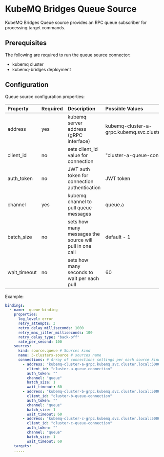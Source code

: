 # KubeMQ Bridges Queue Source

KubeMQ  Bridges Queue source provides an RPC queue subscriber for processing target commands.

## Prerequisites
The following are required to run the queue source connector:

- kubemq cluster
- kubemq-bridges deployment


## Configuration

Queue source configuration properties:

| Property     | Required | Description                                             | Possible Values                                      |
|:-------------|:---------|:--------------------------------------------------------|:-----------------------------------------------------|
| address      | yes      | kubemq server address (gRPC interface)                  | kubemq-cluster-a-grpc.kubemq.svc.cluster.local:50000 |
| client_id    | no       | sets client_id value for connection                     | "cluster-a-queue-connection"                         |
| auth_token   | no       | JWT auth token for connection authentication            | JWT token                                            |
| channel      | yes      | kubemq channel to pull queue messages                   | queue.a                                              |
| batch_size   | no       | sets how many messages the source will pull in one call | default - 1                                          |
| wait_timeout | no       | sets how many seconds to wait per each pull             | 60                                                   |


Example:

```yaml
bindings:
  - name:  queue-binding 
    properties: 
      log_level: error
      retry_attempts: 3
      retry_delay_milliseconds: 1000
      retry_max_jitter_milliseconds: 100
      retry_delay_type: "back-off"
      rate_per_second: 100
    sources:
      kind: source.queue # Sources kind
      name: 3-clusters-source # sources name 
      connections: # Array of connections settings per each source kind
        - address: "kubemq-cluster-a-grpc.kubemq.svc.cluster.local:50000"
          client_id: "cluster-a-queue-connection"
          auth_token: ""
          channel: "queue"
          batch_size: 1
          wait_timeout: 60
        - address: "kubemq-cluster-b-grpc.kubemq.svc.cluster.local:50000"
          client_id: "cluster-b-queue-connection"
          auth_token: ""
          channel: "queue"
          batch_size: 1
          wait_timeout: 60
        - address: "kubemq-cluster-c-grpc.kubemq.svc.cluster.local:50000"
          client_id: "cluster-c-queue-connection"
          auth_token: ""
          channel: "queue"
          batch_size: 1
          wait_timeout: 60    
    targets:
    .....
```


